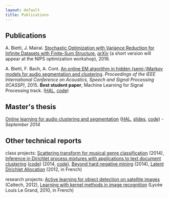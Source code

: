 ```yaml
---
layout: default
title: Publications
---
```

## Publications
A. Bietti, J. Mairal. [Stochastic Optimization with Variance Reduction for Infinite Datasets with Finite-Sum Structure](https://arxiv.org/pdf/1610.00970.pdf), *[arXiv](https://arxiv.org/abs/1610.00970)* (a short version will appear at the NIPS optimization workshop), 2016.

A. Bietti, F. Bach, A. Cont. [An online EM algorithm in hidden (semi-)Markov models for audio segmentation and clustering](files/icassp_online_hmm.pdf). *Proceedings of the IEEE International Conference on Acoustics, Speech and Signal Processing (ICASSP)*, 2015. **Best student paper**, Machine Learning for Signal Processing track. ([HAL](https://hal.inria.fr/hal-01115826/document), [code](https://github.com/albietz/online_hmm))

## Master's thesis
[Online learning for audio clustering and segmentation](files/ms-thesis.pdf) ([HAL](https://hal.inria.fr/hal-01064672v2/document), [slides](files/slides-ircam.pdf), [code](https://github.com/albietz/online_hmm)) - *September 2014*

## Other technical reports
class projects: [Scattering transform for musical genre classification](files/scattering.pdf) (2014),
[Inference in Dirichlet process mixtures with applications to text document clustering](files/dpmixtures.pdf) ([code](https://github.com/albietz/dpmm)) (2014, [code](https://github.com/albietz/dpmm)),
[Beyond hard negative mining](files/circulant.pdf) (2014),
[Latent Dirichlet Allocation](files/rapport-lda.pdf) (2012, in French)

research projects: [Active learning for object detection on satellite images](files/caltech-report.pdf) (Caltech, 2012),
[Learning with kernel methods in image recognition](files/dossierTIPE.pdf) (Lycée Louis Le Grand, 2010, in French)
